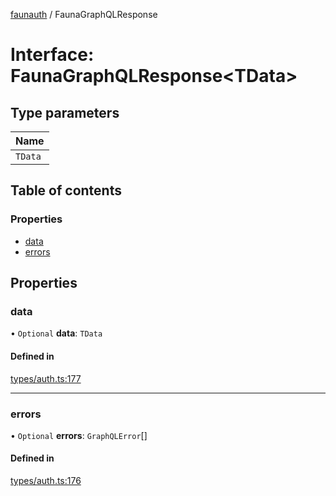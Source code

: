 [faunauth](../index.md) / FaunaGraphQLResponse

# Interface: FaunaGraphQLResponse<TData\>

## Type parameters

| Name |
| :------ |
| `TData` |

## Table of contents

### Properties

- [data](FaunaGraphQLResponse.md#data)
- [errors](FaunaGraphQLResponse.md#errors)

## Properties

### data

• `Optional` **data**: `TData`

#### Defined in

[types/auth.ts:177](https://github.com/alexnitta/faunauth/blob/bbbbd0c/src/types/auth.ts#L177)

___

### errors

• `Optional` **errors**: `GraphQLError`[]

#### Defined in

[types/auth.ts:176](https://github.com/alexnitta/faunauth/blob/bbbbd0c/src/types/auth.ts#L176)
